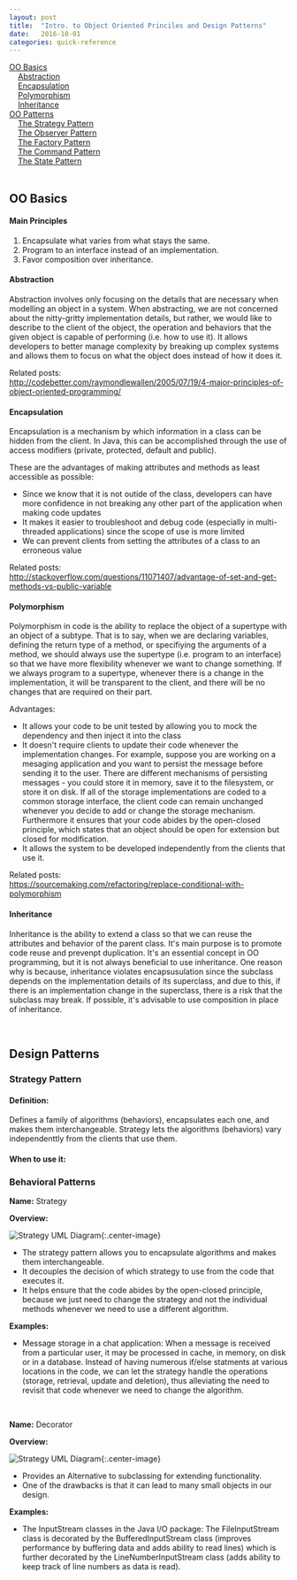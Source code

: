 ```yaml
---
layout: post
title:  "Intro. to Object Oriented Princiles and Design Patterns"
date:   2016-10-01 
categories: quick-reference 
---
```


[OO Basics](#oo-basics)  
&nbsp;&nbsp;&nbsp;&nbsp;[Abstraction](#abstraction)  
&nbsp;&nbsp;&nbsp;&nbsp;[Encapsulation](#encapsulation)  
&nbsp;&nbsp;&nbsp;&nbsp;[Polymorphism](#polymorphism)  
&nbsp;&nbsp;&nbsp;&nbsp;[Inheritance](#inheritance)  
[OO Patterns](#oo-patterns)  
&nbsp;&nbsp;&nbsp;&nbsp;[The Strategy Pattern](#strategy-pattern)  
&nbsp;&nbsp;&nbsp;&nbsp;[The Observer Pattern](#observer-pattern)  
&nbsp;&nbsp;&nbsp;&nbsp;[The Factory Pattern](#factory-pattern)  
&nbsp;&nbsp;&nbsp;&nbsp;[The Command Pattern](#command-pattern)  
&nbsp;&nbsp;&nbsp;&nbsp;[The State Pattern](#state-pattern) 
<br/><br/>

## OO Basics

#### Main Principles

1. Encapsulate what varies from what stays the same.
2. Program to an interface instead of an implementation.
3. Favor composition over inheritance.

#### Abstraction

Abstraction involves only focusing on the details that are necessary when modelling an object in a system. When abstracting, we are not concerned about the nitty-gritty implementation details, but rather, we would like to describe to the client of the object, the operation and behaviors that the given object is capable of performing (i.e. how to use it). It allows developers to better manage complexity by breaking up complex systems and allows them to focus on what the object does instead of how it does it.

Related posts:  
http://codebetter.com/raymondlewallen/2005/07/19/4-major-principles-of-object-oriented-programming/

#### Encapsulation

Encapsulation is a mechanism by which information in a class can be hidden from the client. In Java, this can be accomplished through the use of access modifiers (private, protected, default and public).

These are the advantages of making attributes and methods as least accessible as possible:  
- Since we know that it is not outide of the class, developers can have more confidence in not breaking any other part of the application when making code updates  
- It makes it easier to troubleshoot and debug code (especially in multi-threaded applications) since the scope of use is more limited  
- We can prevent clients from setting the attributes of a class to an erroneous value  

Related posts:  
http://stackoverflow.com/questions/11071407/advantage-of-set-and-get-methods-vs-public-variable

#### Polymorphism

Polymorphism in code is the ability to replace the object of a supertype with an object of a subtype. That is to say, when we are declaring variables, defining the return type of a method, or specifiying the arguments of a method, we should always use the supertype (i.e. program to an interface) so that we have more flexibility whenever we want to change something. If we always program to a supertype, whenever there is a change in the implementation, it will be transparent to the client, and there will be no changes that are required on their part.

Advantages:  
- It allows your code to be unit tested by allowing you to mock the dependency and then inject it into the class  
- It doesn't require clients to update their code whenever the implementation changes. For example, suppose you are working on a mesaging application and you want to persist the message before sending it to the user. There are different mechanisms of persisting messages - you could store it in memory, save it to the filesystem, or store it on disk. If all of the storage implementations  are coded to a common storage interface, the client code can remain unchanged whenever you decide to add or change the storage mechanism. Furthermore it ensures that your code abides by the open-closed principle, which states that an object should be open for extension but closed for modification.  
- It allows the system to be developed independently from the clients that use it.  

Related posts:  
https://sourcemaking.com/refactoring/replace-conditional-with-polymorphism  
 
#### Inheritance

Inheritance is the ability to extend a class so that we can reuse the attributes and behavior of the parent class. It's main purpose is to promote code reuse and prevenpt duplication. It's an essential concept in OO programming, but it is not always beneficial to use inheritance. One reason why is because, inheritance violates encapsusulation since the subclass depends on the implementation details of its superclass, and due to this, if there is an implementation change in the superclass, there is a risk that the subclass may break. If possible, it's advisable to use composition in place of inheritance.

<br/>

## Design Patterns

### Strategy Pattern 

#### Definition: 
Defines a family of algorithms (behaviors), encapsulates each one, and makes them interchangeable. Strategy lets the algorithms (behaviors) vary independenttly from the clients that use them.

#### When to use it:



### Behavioral Patterns

<b>Name:</b> Strategy  

<b>Overview:</b>  

![Strategy UML Diagram](/assets/strategy.png){:.center-image}

- The strategy pattern allows you to encapsulate algorithms and makes them interchangeable.  
- It decouples the decision of which strategy to use from the code that executes it.  
- It helps ensure that the code abides by the open-closed principle, because we just need to change the strategy and not the individual methods whenever we need to use a different algorithm.

<b>Examples:</b>  

- Message storage in a chat application: When a message is received from a particular user, it may be processed in cache, in memory, on disk or in a database. Instead of having numerous if/else statments at various locations in the code, we can let the strategy handle the operations (storage, retrieval, update and deletion), thus alleviating the need to revisit that code whenever we need to change the algorithm.

<br/>

<b>Name:</b> Decorator

<b>Overview:</b>

![Strategy UML Diagram](/assets/decorator.png){:.center-image}

- Provides an Alternative to subclassing for extending functionality.
- One of the drawbacks is that it can lead to many small objects in our design.

<b>Examples:</b>

- The InputStream classes in the Java I/O package: The FileInputStream class is decorated by the BufferedInputStream class (improves performance by buffering data and adds ability to read lines) which is further decorated by the LineNumberInputStream class (adds ability to keep track of line numbers as data is read).

